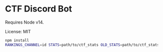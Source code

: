 # CTF Discord Bot

Requires Node v14.

License: MIT

```bash
npm install
RANKINGS_CHANNEL=id STATS=path/to/ctf_stats OLD_STATS=path/to/ctf_stats.2 TOKEN=discord_token npm start
```

